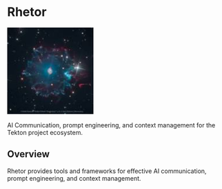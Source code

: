 # Rhetor

<img src="images/icon.jpg" alt="Rhetor Nebula Icon" width="200"/>

AI Communication, prompt engineering, and context management for the Tekton project ecosystem.

## Overview

Rhetor provides tools and frameworks for effective AI communication, prompt engineering, and context management.